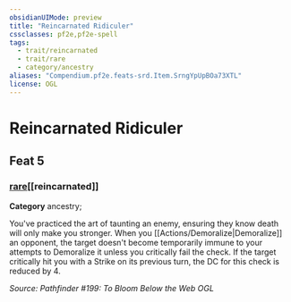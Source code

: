 ```yaml
---
obsidianUIMode: preview
title: "Reincarnated Ridiculer"
cssclasses: pf2e,pf2e-spell
tags:
  - trait/reincarnated
  - trait/rare
  - category/ancestry
aliases: "Compendium.pf2e.feats-srd.Item.SrngYpUpBOa73XTL"
license: OGL
---
```

# Reincarnated Ridiculer
## Feat 5
### [rare](rare "Rare Rarity Trait")[[reincarnated]]

**Category** ancestry; 




You've practiced the art of taunting an enemy, ensuring they know death will only make you stronger. When you [[Actions/Demoralize|Demoralize]] an opponent, the target doesn't become temporarily immune to your attempts to Demoralize it unless you critically fail the check. If the target critically hit you with a Strike on its previous turn, the DC for this check is reduced by 4.

*Source: Pathfinder #199: To Bloom Below the Web*
*OGL*